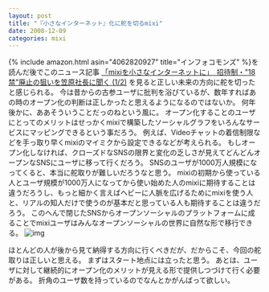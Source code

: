 ```yaml
---
layout: post
title: "『小さなインターネット』化に舵を切るmixi"
date: 2008-12-09
categories: mixi
---
```

{% include amazon.html asin="4062820927" title="インフォコモンズ" %}を読んだ後でこのニュース記事 [「mixiを小さなインターネットに」　招待制・"18禁"廃止の狙いを笠原社長に聞く (1/2)](http://www.itmedia.co.jp/news/articles/0811/27/news126.html) を見ると正しい未来の方向に舵を切ったと感じられる。
今は昔からの古参ユーザに批判を浴びているが、数年すればあの時のオープン化の判断は正しかったと思えるようになるのではないか。
何年後かに、ああそういうことだっのねという風に。
オープン化することのユーザにとってのメリットはせっかくmixiで構築したソーシャルグラフをいろんなサービスにマッピングできるという事だろう。
例えば、Videoチャットの着信制限などを手っ取り早くmixiのマイミクから設定できるなどが考えられる。
もしオープン化しなければ、クローズドなSNSの限界と変化の乏しさが見えてどんどんオープンなSNSにユーザに移って行くだろう。
SNSのユーザが1000万人規模になってくると、本当に舵取りが難しいだろうなと思う。
mixiの初期から使っている人とユーザ規模が1000万人になってから使い始めた人のmixiに期待することは違うだろうし、もっと細かく言えばヘビーに人脈を広げるためにmixiを使う人と、リアルの知人だけで使うのが基本だと思っている人も期待することは違うだろう。
このへんで閉じたSNSからオープンソーシャルのプラットフォームに成ることでmixiユーザはみんなオープンソーシャルの世界に自然な形で移行できる。
 ![img](http://img.mixi.jp/img/basic/common/mixilogo002.gif)

ほとんどの人が後から見て納得する方向に行くべきだが、だからこそ、今回の舵取りは正しいと思える。
まずはスタート地点には立ったと思う。
あとは、ユーザに対して継続的にオープン化のメリットが見える形で提供しつづけて行く必要がある。
折角のユーザ数を持っているのでなんとかがんばって欲しい。
